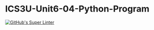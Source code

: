 # ICS3U-Unit6-04-Python-Program

[![GitHub's Super Linter](https://github.com/Igor-Zhelezniak-1/ICS3U-Unit6-04-Python-Program/workflows/GitHub's%20Super%20Linter/badge.svg)](https://github.com/Igor-Zhelezniak-1/ICS3U-Unit6-04-Python-Program/actions)
